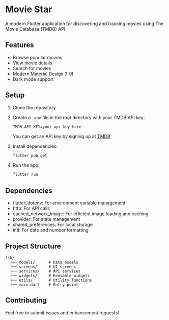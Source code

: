 # Movie Star

A modern Flutter application for discovering and tracking movies using The Movie Database (TMDB) API.

## Features

- Browse popular movies
- View movie details
- Search for movies
- Modern Material Design 3 UI
- Dark mode support

## Setup

1. Clone the repository
2. Create a `.env` file in the root directory with your TMDB API key:
   ```
   TMDB_API_KEY=your_api_key_here
   ```
   You can get an API key by signing up at [TMDB](https://www.themoviedb.org/documentation/api)

3. Install dependencies:
   ```bash
   flutter pub get
   ```

4. Run the app:
   ```bash
   flutter run
   ```

## Dependencies

- flutter_dotenv: For environment variable management
- http: For API calls
- cached_network_image: For efficient image loading and caching
- provider: For state management
- shared_preferences: For local storage
- intl: For date and number formatting

## Project Structure

```
lib/
  ├── models/      # Data models
  ├── screens/     # UI screens
  ├── services/    # API services
  ├── widgets/     # Reusable widgets
  ├── utils/       # Utility functions
  └── main.dart    # Entry point
```

## Contributing

Feel free to submit issues and enhancement requests!
